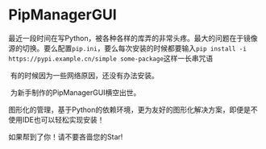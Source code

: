 # PipManagerGUI

​	最近一段时间在写Python，被各种各样的库弄的非常头疼。最大的问题在于镜像源的切换。要么配置`pip.ini`，要么每次安装的时候都要输入`pip install -i https://pypi.example.cn/simple some-package`这样一长串咒语

​	有的时候因为一些网络原因，还没有办法安装。

​	为新手制作的PipManagerGUI横空出世。

​	图形化的管理，基于Python的依赖环境，更为友好的图形化解决方案，即便是不使用IDE也可以轻松实现安装！
  
  如果帮到了你！请不要吝啬您的Star!
